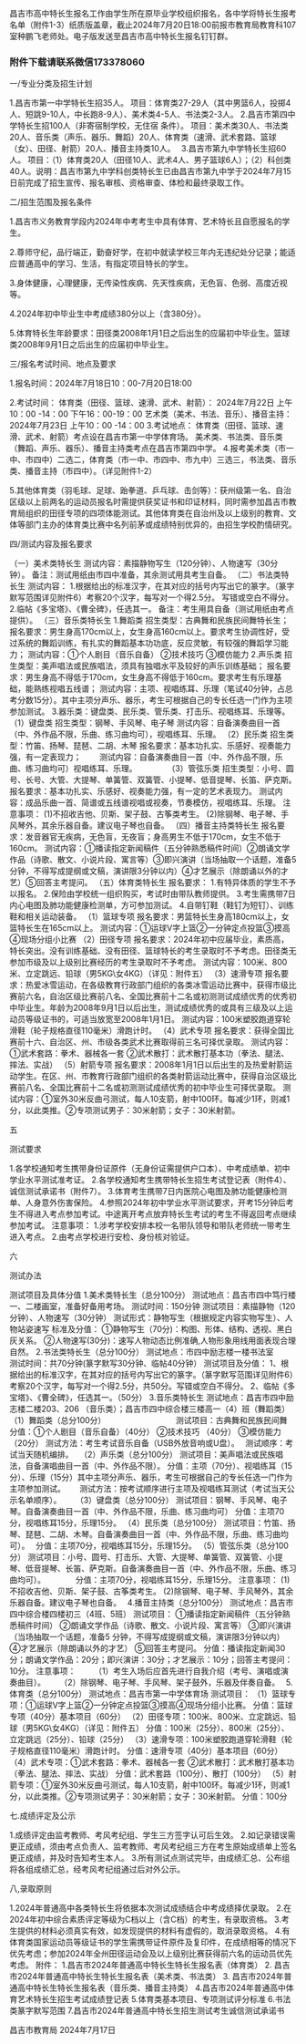 昌吉市高中特长生报名工作由学生所在原毕业学校组织报名，各中学将特长生报考名单（附件1-3）纸质版盖章，截止2024年7月20日18:00前报市教育局教育科107室种鹏飞老师处。电子版发送至昌吉市高中特长生报名钉钉群。
###  附件下载请联系微信173378060
一/专业分类及招生计划

1.昌吉市第一中学特长生招35人。
项目：体育类27-29人（其中男篮6人，投掷4人、短跳9-10人，中长跑8-9人）、美术类4-5人、书法类2-3人。
2.昌吉市第四中学特长生招100人（非寄宿制学校，无住宿
条件）。
项目：美术类30人、书法类20人、音乐类（声乐、器乐、舞蹈）20人、体育类（速滑、武术套路、篮球（女）、田径、射箭）20人、播音主持类10人。　
3.昌吉市第九中学特长生招60人。
项目：（1）体育类20人（田径10人、武术4人、男子篮球6人）；（2）科创类40人。说明：昌吉市第九中学科创类特长生已由昌吉市第九中学于2024年7月15日前完成了招生宣传、报名审核、资格审查、体检和最终录取工作。

二/招生范围及报名条件

1.昌吉市义务教育学段内2024年中考考生中具有体育、艺术特长且自愿报名的学生。

2.尊师守纪，品行端正，勤奋好学，在初中就读学校三年内无违纪处分记录；能适应普通高中的学习、生活，有指定项目特长的学生。

3.身体健康，心理健康，无传染性疾病、先天性疾病，无色盲、色弱、高度近视等。

4.2024年初中毕业生中考成绩380分以上（含380分）。

5.体育特长生年龄要求：田径类2008年1月1日之后出生的应届初中毕业生。篮球类2008年9月1日之后出生的应届初中毕业生。


三/报名考试时间、地点及要求

1.报名时间：2024年7月18日10：00-7月20日18:00

2.考试时间：
体育类（田径、篮球、速滑、武术、射箭）：
2024年7月22日 上午10：00 -14：00 下午16：00-19：00
艺术类（美术、书法、音乐）、播音主持：
2024年7月23日 上午10：00 -14：00
3.考试地点：
体育类（田径、篮球、速滑、武术、射箭）考点设在昌吉市第一中学体育场。
美术类、书法类、音乐类（舞蹈、声乐、器乐）、播音主持类考点在昌吉市第四中学。
4.报考美术类（市一中、市四中）二选二，体育类（市一中、市四中、市九中）三选三，书法类、音乐类、播音主持（市四中）。（详见附件1-2）

5.其他体育类（羽毛球、足球、跆拳道、乒乓球、击剑等）：获州级第一名、自治区级以上前两名的运动员报名时需提供获奖证书和印证材料，同时需参加昌吉市教育局组织的田径专项的四项体能测试。其他体育类在自治州及以上级别的教育、文体等部门主办的体育类比赛中名列前茅或成绩特别优异的，由招生学校酌情研究。


四/测试内容及报名要求

（一）美术类特长生
测试内容：素描静物写生（120分钟）、人物速写（30分钟）。
备注：测试用纸由市四中准备，其余测试用具考生自备。
（二）书法类特长生
测试内容：
1.根据给出的标准汉字，在其对应的括号内写出它的篆字。（篆字默写范围详见附件6）考察20个汉字，每写对一个得2.5分。
写错或空白不得分。
2.临帖《多宝塔》、《曹全碑》，任选其一。
备注：考生用具自备（测试用纸由考点提供）。
（三）音乐类特长生
1.舞蹈类
招生类型：古典舞和民族民间舞特长生；
报名要求：男生身高170cm以上，女生身高160cm以上。要求考生协调性好，受过系统的舞蹈训练，有扎实的舞蹈基本功功底，反应灵敏，有较强的舞蹈学习能力；
测试内容：①个人剧目（音乐自备） ②技术技巧 ③模仿能力
2.声乐类
招生类型：美声唱法或民族唱法，须具有独唱水平及较好的声乐训练基础；
报名要求：男生身高不得低于170cm，女生身高不得低于160cm。要求考生有乐理基础，能熟练视唱五线谱；
测试内容：主项、视唱练耳、乐理（笔试40分钟，占总考分数15分）。其中主项分声乐、器乐，考生可根据自己的专长任选一门作为主项参加测试。
3.器乐类：键盘类、民乐类、管乐类、打击乐、视唱练耳、乐理等。
（1）键盘类
招生类型：钢琴、手风琴、电子琴
测试内容：自备演奏曲目一首（中、外作品不限，乐曲、练习曲均可），视唱练耳、乐理。
（2）民乐类
招生类型：竹笛、扬琴、琵琶、二胡、木琴
报名要求：基本功扎实、乐感好、视奏能力强，有一定表现力；　　
测试内容：自备演奏曲目一首（中、外作品不限，乐曲、练习曲均可）视唱练耳、乐理。　　　　
（3）管弦乐类
招生类型：小号、圆号、长号、大管、大提琴、单簧管、双簧管、小提琴、低音提琴、长笛、萨克斯。
报名要求：基本功扎实、乐感好、视奏能力强，有一定的艺术表现力。
测试内容：成品乐曲一首、简谱或五线谱视唱或视奏，节奏模仿，视唱练耳、乐理。
注意事项：
(1)不招收吉他、贝斯、架子鼓、古筝类考生。
(2)除钢琴、电子琴、手风琴外，其余乐器自备。建议电子琴也自备。
（四）播音主持类特长生
报名要求：发音器官无疾病，无色盲，无夜盲；身高男生不低于170cm，女生不低于160cm。
测试内容：①播读指定新闻稿件（五分钟熟悉稿件时间）②朗诵文学作品（诗歌、散文、小说片段、寓言等）③即兴演讲（当场抽取一个话题，准备5 分钟，不得写成提纲或文稿，演讲限3分钟以内）④才艺展示（除朗诵以外的才艺）⑤回答主考提问。
（五）体育类特长生
报名要求：
1.有特异体质的学生不予以报名。
2.保险由学校统一组织购买，考试时由带队教师提供。
3.考生需携带7日内心电图及肺功能健康检测单，方可参加测试。
4.自带钉鞋（鞋钉为短钉）、训练鞋和相关运动装备。
（1）篮球专项
报名要求：男篮特长生身高180cm以上，女篮特长生在165cm以上。
测试内容：①运球V字上篮②一分钟定点投篮③摸高④现场分组小比赛
（2）田径专项
报名要求：2024年初中应届毕业，素质高，特长突出。没有训练基础、没有田径、篮球特长的考生录取时不予考虑。田径类无参加市级及以上级别比赛经历的考生录取时不予考虑。
测试内容：100米、800米、立定跳远、铅球（男5KG\女4KG）（详见：附件五）
（3）速滑专项
报名要求：热爱冰雪运动，在各级教育行政部门组织的各类冰雪运动比赛中，获得市级比赛前六名，自治区级比赛前八名、全国比赛前十二名或初测测试成绩优秀的优秀初中毕业生。年龄为2008年9月1日以后出生，测试成绩优秀的或具有三级及以上运动员等级证书的，可适当放宽至2008年1月1日。
测试内容：100米塑胶跑道穿轮滑鞋（轮子规格直径110毫米）滑跑计时。
（4）武术专项
报名要求：获得全国比赛前十六、自治区、州、市级各类武术比赛取得前三名可择优录取。
测试内容：①武术套路：拳术、器械各一套 ②武术散打：武术散打基本功（拳法、腿法、摔法、实战）
（5）射箭专项
报名要求：2008年1月1日以后出生的及热爱射箭运动学生。在区、州、市教育行政部门组织的各类射箭运动比赛中，获得自治区级比赛前八名、全国比赛前十二名或初测测试成绩优秀的初中毕业生可择优录取。
测试内容：①室外30米反曲弓测试，每人10支箭，射中100环。每减少1环，则减1分，以此类推。②专项测试男子：30米射箭；女子：30米射箭。

五

测试要求

1.各学校通知考生携带身份证原件（无身份证需提供户口本）、中考成绩单、初中学业水平测试准考证。
2.各学校通知考生携带特长生招生考试登记表（附件4）、诚信测试承诺书（附件7）。
3.体育考生携带7日内医院心电图及肺功能健康检测单、人身意外伤害保险。
4.参照2024年初中学业水平测试要求，开考15分钟后考生不得进入考点参加考试。中途离开考点放弃特长生考试的考生不得返回考点继续参加考试。
注意事项：
1.涉考学校安排本校一名带队领导和带队老师统一带考生进入考点。
2.由考点学校进行安检、身份核对验证。

六

测试办法

测试项目及具体分值
1.美术类特长生（总分100分）
测试地点：昌吉市四中笃行楼一、二楼画室，准备好备用考场。
测试时间：150分钟
测试项目：素描静物（120分钟）、人物速写（30分钟）
测试形式：静物写生（根据规定内容实物写生）、人物站姿速写
标准及分值：
①静物写生（70分)：构图、形体、结构、透视、黑白灰关系。
②人物速写(30分)：速写人物动态比例准确,人物形象用线用面表现合理自然。
2.书法类特长生（总分100分）
测试地点：市四中励志楼一楼书法室  
测试时间：共70分钟(篆字默写30分钟、临帖40分钟）
测试项目及分值：
1、根据给出的标准汉字，在其对应的括号内写出它的篆字。（篆字默写范围详见附件6）考察20个汉字，每写对一个得2.5分，共50分。写错或空白不得分。
2、临帖《多宝塔》、《曹全碑》，任选其一。（50分）
3.音乐类特长生
测试地点：昌吉市四中励志楼二楼203、206 （音乐类）；昌吉市四中综合楼三楼高一（4）班（舞蹈类）
（1）舞蹈类（总分100分）　　　　　　　　　
测试项目：古典舞和民族民间舞　　　　
分值：①个人剧目（音乐自备）（40分） ②技术技巧 （40分） ③模仿能力（20分）
测试方法：考生考试音乐自备（USB外放音响或U盘）。　
测试顺序：考试当天随机编排。　
（2）声乐类（总分100分）
测试项目：美声唱法或民族唱法，自备演唱曲目一首（中、外作品不限）。
分值：主项（70分）、视唱练耳（15分）、乐理（15分）其中主项分声乐、器乐，考生可根据自己的专长任选一门作为主项参加测试。　　
测试方法：按考试顺序进行主项及视唱练耳测试（考试当天公示名单顺序）。　　
（3）键盘类（总分100分）
测试项目：钢琴、手风琴、电子琴。自备演奏曲目一首（中、外作品不限，乐曲、练习曲均可）
分值：主项70分，视唱练耳15分，乐理15分。
（4）民乐类（总分100分）
测试项目：竹笛、扬琴、琵琶、二胡、木琴。自备演奏曲目一首（中、外作品不限，乐曲、练习曲均可）。　
分值：主项70分，视唱练耳15分，乐理15分。
（5）管弦乐类（总分100分）
测试项目：小号、圆号、打击乐、大管、大提琴、单簧管、双簧管、小提琴、低音提琴、长笛、萨克斯。自备演奏曲目一首（中、外作品不限，乐曲、练习曲均可）。　　　　
分值：主项70分，视唱练耳15分，乐理15分。
注意事项：
(1)不招收吉他、贝斯、架子鼓、古筝类考生。
(2)除钢琴、电子琴、手风琴外，其余乐器自备。建议电子琴也自备。　
4.播音主持类（总分100分）
测试地点：昌吉市四中综合楼四楼初三（4班、5班）
测试项目：
①播读指定新闻稿件（五分钟熟悉稿件时间）
②朗诵文学作品（诗歌、散文、小说片段、寓言等）
③即兴演讲（当场抽取一个话题，准备5 分钟，不得写成提纲或文稿，演讲限3分钟以内）
④才艺展示（除朗诵以外的才艺）
⑤回答主考提问。
分值：播读指定新闻30分；朗诵文学作品：20分；即兴演讲：30分；才艺展示：10分；回答主考提问：10分。
注意事项：　　
（1）考生入场后应首先进行自我介绍（考号、演唱或演奏曲目）。　　
（2）除钢琴、电子琴、手风琴、架子鼓外，乐器及伴奏自备。　
5.体育类（总分100分）
测试地点：昌吉市第一中学体育场
测试项目：
（1）篮球专项：①运球V字上篮②一分钟定点投篮③摸高④现场分组小比赛。
分值：篮球专项（40分）基本项目（60分）
（2）田径专项：100米、800米、立定跳远、铅球（男5KG\女4KG）（详见：附件五）
分值：100米（25分）、800米（25分）、立定跳远（25分）、铅球（25分）
（3）速滑专项：100米塑胶跑道穿轮滑鞋（轮子规格直径110毫米）滑跑计时。
分值：速滑专项（40分）基本项目（60分）
（4）武术专项：①武术套路：拳术、器械各一套 ②武术散打：武术散打基本功（拳法、腿法、摔法、实战）
分值：武术套路（100分）、散打（100分）
（5）射箭专项：①室外30米反曲弓测试，每人10支箭，射中100环。每减少1环，则减1分，以此类推。②专项测试男子：30米射箭；女子：30米射箭。
分值：100分

七.成绩评定及公示

1.成绩评定由监考教师、考风考纪组、学生三方签字认可后生效。
2.如记录错误需更正成绩，须由考点负责人、监考教师、考风考纪组三方在考生原始成绩单上签名更正成绩，并及时告知考生本人。
3.所有测试点测试完毕，由成绩汇总、公布组将各组成绩汇总，经考风考纪组通过后对外公示。

八,录取原则

1.2024年普通高中各类特长生将依据本次测试成绩结合中考成绩择优录取。
2.在2024年初中综合素质评定等级为C档以上（含C档）的考生，有录取资格。
3.考生提供的材料必须真实有效，如发现提供的材料有虚假的，取消录取资格。
4.有体育类国家运动员等级证书的学生需携带证件原件及复印件，在成绩相等的情况下优先考虑；参加2024年全州田径运动会及以上级别比赛获得前六名的运动员优先考虑。
附件：
1.昌吉市2024年普通高中特长生特长生报名表（体育类）
2. 昌吉市2024年普通高中特长生特长生报名表（美术类、书法类）
3. 昌吉市2024年普通高中特长生特长生报名表（音乐类、播音主持类）
4.昌吉市2024年普通高中体育艺术特长生招生考试成绩登记表
5.体育类基本项目、专项测试评分标准
6.书法类篆字默写范围
7.昌吉市2024年普通高中特长生招生测试考生诚信测试承诺书

昌吉市教育局
2024年7月17日